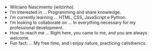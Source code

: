 -  Wilciano Nascimento (wilzinho).
-  I’m interested in ... Programming and share knowledge.
-  I’m currently learning ... HTML, CSS, JavaScript e Python.
-  I’m looking to collaborate on ... In everything necessary for my professional development.
-  How to reach me ... Right here, you came to me, and you are always welcome.
-  Fun fact: ... My free time, and i enjoy nature, practicing calisthenics.

<!---
wilzinho00/wilzinho00 is a ✨ special ✨ repository because its `README.md` (this file) appears on your GitHub profile.
You can click the Preview link to take a look at your changes.
--->
